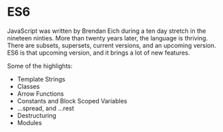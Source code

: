 # ES6

JavaScript was written by Brendan Eich during a ten day stretch in the nineteen ninties. More than twenty years later, the language is thriving.  There are subsets, supersets, current versions, and an upcoming version.  ES6 is that
upcoming version, and it brings a lot of new features.

Some of the highlights:

- Template Strings
- Classes
- Arrow Functions
- Constants and Block Scoped Variables
- ...spread, and ...rest
- Destructuring
- Modules
